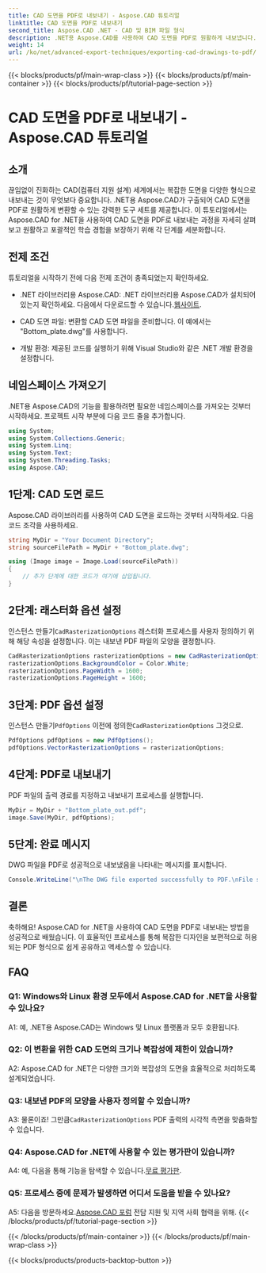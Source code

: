 ```yaml
---
title: CAD 도면을 PDF로 내보내기 - Aspose.CAD 튜토리얼
linktitle: CAD 도면을 PDF로 내보내기
second_title: Aspose.CAD .NET - CAD 및 BIM 파일 형식
description: .NET용 Aspose.CAD를 사용하여 CAD 도면을 PDF로 원활하게 내보냅니다. 효율적인 변환을 위해 단계별 가이드를 따르세요.
weight: 14
url: /ko/net/advanced-export-techniques/exporting-cad-drawings-to-pdf/
---
```


{{< blocks/products/pf/main-wrap-class >}}
{{< blocks/products/pf/main-container >}}
{{< blocks/products/pf/tutorial-page-section >}}

# CAD 도면을 PDF로 내보내기 - Aspose.CAD 튜토리얼

## 소개

끊임없이 진화하는 CAD(컴퓨터 지원 설계) 세계에서는 복잡한 도면을 다양한 형식으로 내보내는 것이 무엇보다 중요합니다. .NET용 Aspose.CAD가 구출되어 CAD 도면을 PDF로 원활하게 변환할 수 있는 강력한 도구 세트를 제공합니다. 이 튜토리얼에서는 Aspose.CAD for .NET을 사용하여 CAD 도면을 PDF로 내보내는 과정을 자세히 살펴보고 원활하고 포괄적인 학습 경험을 보장하기 위해 각 단계를 세분화합니다.

## 전제 조건

튜토리얼을 시작하기 전에 다음 전제 조건이 충족되었는지 확인하세요.

-  .NET 라이브러리용 Aspose.CAD: .NET 라이브러리용 Aspose.CAD가 설치되어 있는지 확인하세요. 다음에서 다운로드할 수 있습니다.[웹사이트](https://releases.aspose.com/cad/net/).

- CAD 도면 파일: 변환할 CAD 도면 파일을 준비합니다. 이 예에서는 "Bottom_plate.dwg"를 사용합니다.

- 개발 환경: 제공된 코드를 실행하기 위해 Visual Studio와 같은 .NET 개발 환경을 설정합니다.

## 네임스페이스 가져오기

.NET용 Aspose.CAD의 기능을 활용하려면 필요한 네임스페이스를 가져오는 것부터 시작하세요. 프로젝트 시작 부분에 다음 코드 줄을 추가합니다.

```csharp
using System;
using System.Collections.Generic;
using System.Linq;
using System.Text;
using System.Threading.Tasks;
using Aspose.CAD;
```

## 1단계: CAD 도면 로드

Aspose.CAD 라이브러리를 사용하여 CAD 도면을 로드하는 것부터 시작하세요. 다음 코드 조각을 사용하세요.

```csharp
string MyDir = "Your Document Directory";
string sourceFilePath = MyDir + "Bottom_plate.dwg";

using (Image image = Image.Load(sourceFilePath))
{
    // 추가 단계에 대한 코드가 여기에 삽입됩니다.
}
```

## 2단계: 래스터화 옵션 설정

 인스턴스 만들기`CadRasterizationOptions` 래스터화 프로세스를 사용자 정의하기 위해 해당 속성을 설정합니다. 이는 내보낸 PDF 파일의 모양을 결정합니다.

```csharp
CadRasterizationOptions rasterizationOptions = new CadRasterizationOptions();
rasterizationOptions.BackgroundColor = Color.White;
rasterizationOptions.PageWidth = 1600;
rasterizationOptions.PageHeight = 1600;
```

## 3단계: PDF 옵션 설정

 인스턴스 만들기`PdfOptions` 이전에 정의한`CadRasterizationOptions` 그것으로.

```csharp
PdfOptions pdfOptions = new PdfOptions();
pdfOptions.VectorRasterizationOptions = rasterizationOptions;
```

## 4단계: PDF로 내보내기

PDF 파일의 출력 경로를 지정하고 내보내기 프로세스를 실행합니다.

```csharp
MyDir = MyDir + "Bottom_plate_out.pdf";
image.Save(MyDir, pdfOptions);
```

## 5단계: 완료 메시지

DWG 파일을 PDF로 성공적으로 내보냈음을 나타내는 메시지를 표시합니다.

```csharp
Console.WriteLine("\nThe DWG file exported successfully to PDF.\nFile saved at " + MyDir);
```

## 결론

축하해요! Aspose.CAD for .NET을 사용하여 CAD 도면을 PDF로 내보내는 방법을 성공적으로 배웠습니다. 이 효율적인 프로세스를 통해 복잡한 디자인을 보편적으로 허용되는 PDF 형식으로 쉽게 공유하고 액세스할 수 있습니다.

## FAQ

### Q1: Windows와 Linux 환경 모두에서 Aspose.CAD for .NET을 사용할 수 있나요?

A1: 예, .NET용 Aspose.CAD는 Windows 및 Linux 플랫폼과 모두 호환됩니다.

### Q2: 이 변환을 위한 CAD 도면의 크기나 복잡성에 제한이 있습니까?

A2: Aspose.CAD for .NET은 다양한 크기와 복잡성의 도면을 효율적으로 처리하도록 설계되었습니다.

### Q3: 내보낸 PDF의 모양을 사용자 정의할 수 있습니까?

 A3: 물론이죠! 그만큼`CadRasterizationOptions` PDF 출력의 시각적 측면을 맞춤화할 수 있습니다.

### Q4: Aspose.CAD for .NET에 사용할 수 있는 평가판이 있습니까?

 A4: 예, 다음을 통해 기능을 탐색할 수 있습니다.[무료 평가판](https://releases.aspose.com/).

### Q5: 프로세스 중에 문제가 발생하면 어디서 도움을 받을 수 있나요?

A5: 다음을 방문하세요.[Aspose.CAD 포럼](https://forum.aspose.com/c/cad/19) 전담 지원 및 지역 사회 협력을 위해.
{{< /blocks/products/pf/tutorial-page-section >}}

{{< /blocks/products/pf/main-container >}}
{{< /blocks/products/pf/main-wrap-class >}}

{{< blocks/products/products-backtop-button >}}
